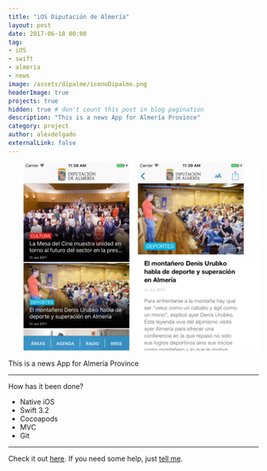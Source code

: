 ```yaml
---
title: "iOS Diputación de Almería"
layout: post
date: 2017-06-18 00:00
tag: 
- iOS 
- swift 
- almeria
- news
image: /assets/dipalme/iconoDipalme.png
headerImage: true
projects: true
hidden: true # don't count this post in blog pagination
description: "This is a news App for Almería Province"
category: project
author: alexdelgado
externalLink: false
---
```


![Screenshot](/assets/dipalme/webpicture.png)

This is a news App for Almería Province

---

How has it been done?

- Native iOS
- Swift 3.2
- Cocoapods
- MVC
- Git

---

Check it out [here](http://www.apple.com).
If you need some help, just [tell me](mailto:alejandrodelgadodiaz88@gmail.com).
